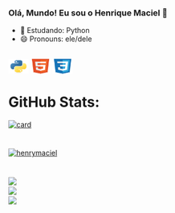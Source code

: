  ### Olá, Mundo! Eu sou o Henrique Maciel 👋

- 🌱 Estudando: Python
- 😄 Pronouns: ele/dele

<div style="display: inline_block"><br>
  <img align="center" alt="henrymaciel-Python" height="30" width="40" src="https://raw.githubusercontent.com/devicons/devicon/master/icons/python/python-original.svg">
  <img align="center" alt="henrymaciel-HTML" height="30" width="40" src="https://raw.githubusercontent.com/devicons/devicon/master/icons/html5/html5-original.svg">
  <img align="center" alt="henrymaciel-CSS" height="30" width="40" src="https://raw.githubusercontent.com/devicons/devicon/master/icons/css3/css3-original.svg">
</div>

# GitHub Stats:
[![card](https://github-readme-stats.vercel.app/api?username=henrymaciel&theme=tokyonight&show_icons=true)](https://github.com/anuraghazra/github-readme-stats)<br/>
#
[![henrymaciel](https://github-readme-stats.vercel.app/api/top-langs/?username=henrymaciel&hide=html&layout=compact&theme=tokyonight)](https://github.com/anuraghazra/github-readme-stats)<br/>
#
![](https://github-readme-stats-6u2v.vercel.app/api?username=henrymaciel&theme=blueberry&hide_border=true&include_all_commits=false&count_private=false)<br/>
![](https://github-readme-streak-stats.herokuapp.com/?user=henrymaciel&theme=blueberry&hide_border=true)<br/>
![](https://github-readme-stats-6u2v.vercel.app/api/top-langs/?username=henrymaciel&theme=blueberry&hide_border=true&include_all_commits=false&count_private=false&layout=compact)
